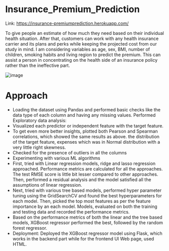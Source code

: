 # Insurance_Premium_Prediction
Link:  https://insurance-premiumprediction.herokuapp.com/


To give people an estimate of how much they need based on their individual health situation. After that, customers can work with any health insurance carrier and its plans and perks while keeping the projected cost from our study in mind. I am considering variables as age, sex, BMI, number of children, smoking habits and living region to predict the premium. This can assist a person in concentrating on the health side of an insurance policy rather than the ineffective part.

![image](https://user-images.githubusercontent.com/76057261/170078370-2b002c7f-d8f3-4079-8ca6-07d111cc8ae9.png)

# Approach

* Loading the dataset using Pandas and performed basic checks like the data type of each column and having any missing values.
Performed Exploratory data analysis:
* Visualized each predictor or independent feature with the target feature.
* To get even more better insights, plotted both Pearson and Spearman correlations, which showed the same results as above.
the distribution of the target feature, expenses which was in Normal distribution with a very little right skewness.
* Checked for the presence of outliers in all the columns
* Experimenting with various ML algorithms
* First, tried with Linear regression models, ridge and lasso regression approached. Performance metrics are calculated for all the approaches. The test RMSE score is little bit lesser compared to other approaches. Then, performed a residual analysis and the model satisfied all the assumptions of linear regression.
* Next, tried with various tree based models, performed hyper parameter tuning using the GridSearchCV and found the best hyperparameters for each model. Then, picked the top most features as per the feature importance by an each model. Models, evaluated on both the training and testing data and recorded the performance metrics.
* Based on the performance metrics of both the linear and the tree based models, XGBoost regressor performed the best, followed by the random forest regressor.
* Deployment: Deployed the XGBoost regressor model using Flask, which works in the backend part while for the frontend UI Web page, used HTML.


